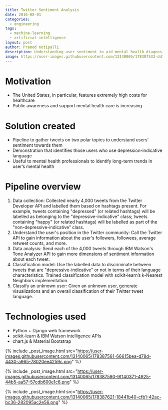 ```yaml
---
title: Twitter Sentiment Analysis
date: 2016-08-01
categories:
  - engineering
tags:
  - machine-learning
  - artificial-intelligence
layout: post
author: Pramod Kotipalli
description: Understanding user sentiment to aid mental health diagnosis
image: https://user-images.githubusercontent.com/13140065/178387533-dd7c868a-b32d-4995-a9c4-99503e06d02c.png
---
```


# Motivation

- The United States, in particular, features extremely high
  costs for healthcare
- Public awareness and support mental health care is
  increasing

# Solution created

- Pipeline to gather tweets on two polar topics to
  understand users’ sentiment towards them
- Demonstration that identifies those users who use
  depression-indicative language
- Useful to mental health professionals to identify
  long-term trends in user’s mental health

# Pipeline overview

1. Data collection: Collected nearly 4,000 tweets from the
   Twitter Developer API and labelled them based on hashtags
   present. For example, tweets containing "depressed" (or
   related hashtags) will be labelled as belonging to the
   "depressive-indicative" class; tweets containing "happy"
   (or related hashtags) will be labelled as part of the
   "non-depressive-indicative" class.
2. Understand the user's position in the Twitter community:
   Call the Twitter API to gain information about the user's
   followers, followees, average retweet counts, and more.
3. Data analysis: Send each of the 4,000 tweets through IBM
   Watson's Tone Analyzer API to gain more dimensions of
   sentiment information about each tweet.
4. Classification model: Use the labelled data to
   discriminate between tweets that are
   "depressive-indicative" or not in terms of their language
   characteristics. Trained classification model with
   scikit-learn’s k-Nearest Neighbors implementation.
5. Classify an unknown user: Given an unknown user, generate
   visualizations and an overall classification of their
   Twitter tweet language.

# Technologies used

- Python + Django web framework
- scikit-learn & IBM Watson intelligence APIs
- chart.js & Material Bootstrap

{% include _post_image.html src="https://user-images.githubusercontent.com/13140065/178387561-66615bea-d78d-4430-a965-78020ee4259c.png" %}

{% include _post_image.html src="https://user-images.githubusercontent.com/13140065/178387590-9f140371-4925-44b5-aa57-57cdb600e1c6.png" %}

{% include _post_image.html src="https://user-images.githubusercontent.com/13140065/178387621-18441b40-cfb1-42ac-bc36-282095ac2e56.png" %}
